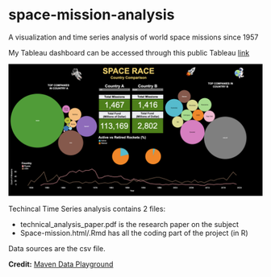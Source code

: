 # space-mission-analysis
A visualization and time series analysis of world space missions since 1957

My Tableau dashboard can be accessed through this public Tableau [link](https://public.tableau.com/app/profile/phineas.pham/viz/SpaceMissionComparisonVisualization/Main)

![Space Mission](https://github.com/Ph1n-Pham/space-mission-analysis/blob/main/spacemission_viz.png)

Techincal Time Series analysis contains 2 files: 
  - technical_analysis_paper.pdf is the research paper on the subject
  - Space-mission.html/.Rmd has all the coding part of the project (in R)

Data sources are the csv file. 

**Credit:** [Maven Data Playground](https://www.mavenanalytics.io/data-playground)
